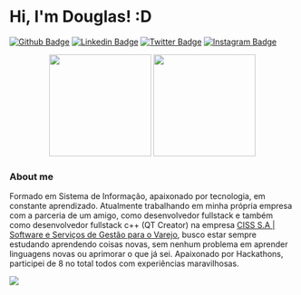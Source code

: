 # Hi, I'm Douglas! :D

[![Github Badge](https://img.shields.io/badge/-Github-000?style=flat-square&logo=Github&logoColor=white&link=https://github.com/Douglas-Cezaro)](https://github.com/Douglas-Cezaro)
[![Linkedin Badge](https://img.shields.io/badge/-LinkedIn-blue?style=flat-square&logo=Linkedin&logoColor=white&link=https://www.linkedin.com/in/douglas-cezaro-984b67178/)](https://www.linkedin.com/in/douglas-cezaro-984b67178)
[![Twitter Badge](https://img.shields.io/badge/-Twitter-1ca0f1?style=flat-square&labelColor=1ca0f1&logo=twitter&logoColor=white&link=https://twitter.com/douglas_cezaro)](https://twitter.com/douglas_cezaro)
[![Instagram Badge](https://img.shields.io/badge/Instagram-E4405F?style=flat-square&logo=instagram&logoColor=white&link=https://www.instagram.com/douglascezaro/)](https://www.instagram.com/douglascezaro/)
<center>
 <div>
  <img height="180em" src="https://github-readme-stats.vercel.app/api?username=Douglas-Cezaro&show_icons=true&theme=dracula&include_all_commits=true&count_private=true"/>
  <img height="180em" src="https://github-readme-stats.vercel.app/api/top-langs/?username=Douglas-Cezaro&layout=compact&langs_count=7&theme=dracula"/>
 </div>
</center>

### About me
 Formado em Sistema de Informação, apaixonado por tecnologia, em constante aprendizado. Atualmente trabalhando em minha própria empresa com a parceria de um amigo, como desenvolvedor fullstack e também como desenvolvedor fullstack c++ (QT Creator) na empresa [CISS S.A | Software e Serviços de Gestão para o Varejo](https://ciss.com.br/), busco estar sempre estudando aprendendo coisas novas, sem nenhum problema em aprender linguagens novas ou aprimorar o que já sei. Apaixonado por Hackathons, participei de 8 no total todos com experiências maravilhosas.

![](https://komarev.com/ghpvc/?username=Douglas-Cezaro&color=blue&style=flat)
